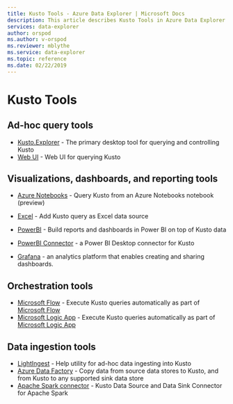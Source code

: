 ```yaml
---
title: Kusto Tools - Azure Data Explorer | Microsoft Docs
description: This article describes Kusto Tools in Azure Data Explorer.
services: data-explorer
author: orspod
ms.author: v-orspod
ms.reviewer: mblythe
ms.service: data-explorer
ms.topic: reference
ms.date: 02/22/2019
---
```

# Kusto Tools

## Ad-hoc query tools


* [Kusto.Explorer](./kusto-explorer.md) - The primary desktop tool for querying and controlling Kusto
* [Web UI](https://docs.microsoft.com/azure/data-explorer/web-query-data) - Web UI for querying Kusto

## Visualizations, dashboards, and reporting tools

* [Azure Notebooks](azurenotebooks.md) - Query Kusto from an Azure Notebooks notebook (preview)
* [Excel](./excel.md) - Add Kusto query as Excel data source
* [PowerBI](./powerbi.md) - Build reports and dashboards in Power BI on top of Kusto data
* [PowerBI Connector](./powerbi-connector.md) - a Power BI Desktop connector for Kusto

* [Grafana](grafana.md) - an analytics platform that enables creating and sharing dashboards.

## Orchestration tools

* [Microsoft Flow](./flow.md) - Execute Kusto queries automatically as part of [Microsoft Flow](https://flow.microsoft.com/)
* [Microsoft Logic App](./logicapps.md) - Execute Kusto queries automatically as part of [Microsoft Logic App](https://docs.microsoft.com/en-us/azure/logic-apps/logic-apps-what-are-logic-apps)


## Data ingestion tools

* [LightIngest](./lightingest.md) - Help utility for ad-hoc data ingesting into Kusto
* [Azure Data Factory](azure-data-factory.md) - Copy data from source data stores to Kusto, and from Kusto to any supported sink data store
* [Apache Spark connector](spark-connector.md) - Kusto Data Source and Data Sink Connector for Apache Spark
